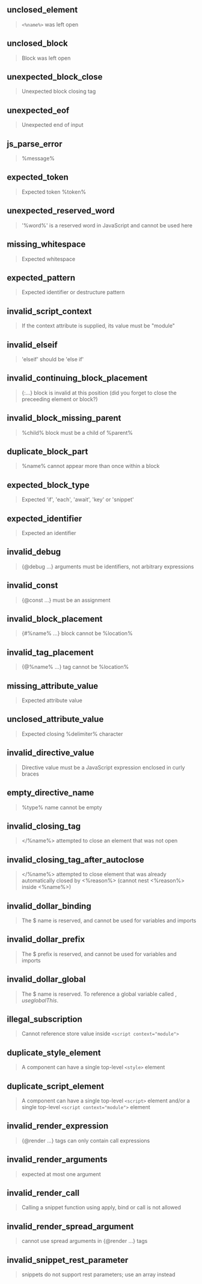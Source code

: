 ## unclosed_element

> `<%name%>` was left open

## unclosed_block

> Block was left open

## unexpected_block_close

> Unexpected block closing tag

## unexpected_eof

> Unexpected end of input

## js_parse_error

> %message%

## expected_token

> Expected token %token%

## unexpected_reserved_word

> '%word%' is a reserved word in JavaScript and cannot be used here

## missing_whitespace

> Expected whitespace

## expected_pattern

> Expected identifier or destructure pattern

## invalid_script_context

> If the context attribute is supplied, its value must be "module"

## invalid_elseif

> 'elseif' should be 'else if'

## invalid_continuing_block_placement

> {:...} block is invalid at this position (did you forget to close the preceeding element or block?)

## invalid_block_missing_parent

> %child% block must be a child of %parent%

## duplicate_block_part

> %name% cannot appear more than once within a block

## expected_block_type

> Expected 'if', 'each', 'await', 'key' or 'snippet'

## expected_identifier

> Expected an identifier

## invalid_debug

> {@debug ...} arguments must be identifiers, not arbitrary expressions

## invalid_const

> {@const ...} must be an assignment

## invalid_block_placement

> {#%name% ...} block cannot be %location%

## invalid_tag_placement

> {@%name% ...} tag cannot be %location%

## missing_attribute_value

> Expected attribute value

## unclosed_attribute_value

> Expected closing %delimiter% character

## invalid_directive_value

> Directive value must be a JavaScript expression enclosed in curly braces

## empty_directive_name

> %type% name cannot be empty

## invalid_closing_tag

> </%name%> attempted to close an element that was not open

## invalid_closing_tag_after_autoclose

> </%name%> attempted to close element that was already automatically closed by <%reason%> (cannot nest <%reason%> inside <%name%>)

## invalid_dollar_binding

> The $ name is reserved, and cannot be used for variables and imports

## invalid_dollar_prefix

> The $ prefix is reserved, and cannot be used for variables and imports

## invalid_dollar_global

> The $ name is reserved. To reference a global variable called $, use globalThis.$

## illegal_subscription

> Cannot reference store value inside `<script context="module">`

## duplicate_style_element

> A component can have a single top-level `<style>` element

## duplicate_script_element

> A component can have a single top-level `<script>` element and/or a single top-level `<script context="module">` element

## invalid_render_expression

> {@render ...} tags can only contain call expressions

## invalid_render_arguments

> expected at most one argument

## invalid_render_call

> Calling a snippet function using apply, bind or call is not allowed

## invalid_render_spread_argument

> cannot use spread arguments in {@render ...} tags

## invalid_snippet_rest_parameter

> snippets do not support rest parameters; use an array instead
